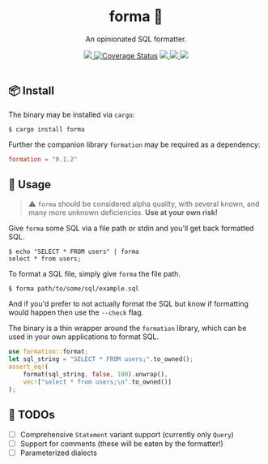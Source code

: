 <h1 align="center">
forma 🐚
</h1>

<p align="center">
An opinionated SQL formatter.
</p>

<div align="center">
<a href="https://github.com/maxcountryman/forma/actions">
<img src="https://github.com/maxcountryman/forma/workflows/Main/badge.svg"/>
</a>
<a href='https://coveralls.io/github/maxcountryman/forma?branch=master'><img src='https://coveralls.io/repos/github/maxcountryman/forma/badge.svg?branch=master' alt='Coverage Status' /></a>
<a href="https://crates.io/crates/forma">
<img src="http://meritbadge.herokuapp.com/forma"/>
</a>
<a href="http://docs.rs/formation">
<img src="https://docs.rs/formation/badge.svg"/>
</a>  
<a href="https://maxcountryman.github.io/forma">
<img src="https://img.shields.io/badge/docs-master-green.svg"/>
</a>
</div>

<br />

## 📦 Install

The binary may be installed via `cargo`:

```
$ cargo install forma
```

Further the companion library `formation` may be required as a dependency:

```toml
formation = "0.1.2"
```

## 🤸 Usage

> ⚠️ `forma` should be considered alpha quality, with several known, and many
more unknown deficiencies. **Use at your own risk!**

Give `forma` some SQL via a file path or stdin and you'll get back formatted
SQL.

```
$ echo "SELECT * FROM users" | forma
select * from users;
```

To format a SQL file, simply give `forma` the file path.

```
$ forma path/to/some/sql/example.sql
```

And if you'd prefer to not actually format the SQL but know if formatting
would happen then use the `--check` flag.

The binary is a thin wrapper around the `formation` library, which can be used
in your own applications to format SQL.

```rust
use formation::format;
let sql_string = "SELECT * FROM users;".to_owned();
assert_eq!(
    format(sql_string, false, 100).unwrap(),
    vec!["select * from users;\n".to_owned()]
);
```

## 🚧 TODOs

- [ ] Comprehensive `Statement` variant support (currently only `Query`)
- [ ] Support for comments (these will be eaten by the formatter!)
- [ ] Parameterized dialects
